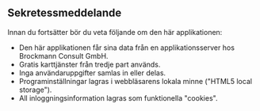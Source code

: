 ## Sekretessmeddelande

Innan du fortsätter bör du veta följande om den här applikationen:

* Den här applikationen får sina data från en applikationsserver hos Brockmann Consult GmbH.
* Gratis karttjänster från tredje part används.
* Inga användaruppgifter samlas in eller delas.
* Programinställningar lagras i webbläsarens lokala minne ("HTML5 local storage").
* All inloggningsinformation lagras som funktionella "cookies".
